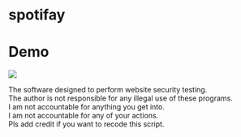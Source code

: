 # spotifay

# Demo
![](https://i.postimg.cc/rsMXkhyH/ezgif-3-5dc6f5941813.gif)  

The software designed to perform website security testing.<br/>
The author is not responsible for any illegal use of these programs.<br/>
I am not accountable for anything you get into.<br/>
I am not accountable for any of your actions.<br/>
Pls add credit if you want to recode this script.<br/>
